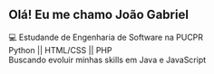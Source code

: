## Olá! Eu me chamo João Gabriel
💻 Estudande de Engenharia de Software na PUCPR <br>
Python || HTML/CSS || PHP <br>
Buscando evoluir minhas skills em Java e JavaScript
